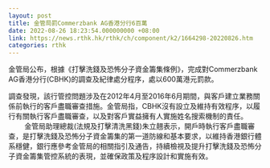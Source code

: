 ```yaml
---
layout: post
title: 金管局罰Commerzbank AG香港分行6百萬
date: 2022-08-26 18:23:54.000000000 +08:00
link: https://news.rthk.hk/rthk/ch/component/k2/1664298-20220826.htm
categories: rthk
---
```


金管局公布，根據《打擊洗錢及恐怖分子資金籌集條例》，完成對Commerzbank AG香港分行(CBHK)的調查及紀律處分程序，處以600萬港元罰款。

調查發現，該行管控問題涉及在2012年4月至2016年6月期間，與客戶建立業務關係前執行的客戶盡職審查措施。金管局指，CBHK沒有設立及維持有效程序，以履行有關執行客戶盡職審查，以及對客戶實益擁有人實施姓名搜索機制的責任。
　　 
金管局助理總裁(法規及打擊清洗黑錢)朱立翹表示，開戶時執行客戶盡職審查，是打擊洗錢及恐怖分子資金籌集的第一道防線和基本要求，以維持香港銀行體系穩健，銀行應參考金管局的相關指引及通告，持續檢視及提升打擊洗錢及恐怖分子資金籌集管控系統的表現，並確保政策及程序設計和實施有效。
